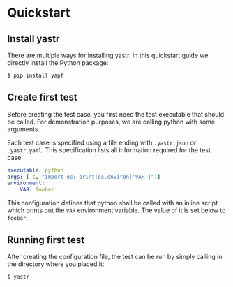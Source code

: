 # Quickstart

## Install yastr

There are multiple ways for installing yastr. In this quickstart guide we directly install the Python package:

```bash
$ pip install yapf
```

## Create first test

Before creating the test case, you first need the test executable that should be called. For demonstration purposes, we
are calling python with some arguments.

Each test case is specified using a file ending with `.yastr.json` or `.yastr.yaml`. This specification lists all
information required for the test case:

```yaml
executable: python
args: [-c, "import os; print(os.environ['VAR']")]
environment:
    VAR: foobar
```

This configuration defines that python shall be called with an inline script which prints out the `VAR` environment variable. The value of it is set below to `foobar`.

## Running first test

After creating the configuration file, the test can be run by simply calling in the directory where you placed it:

```bash
$ yastr
```
